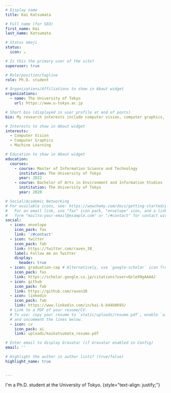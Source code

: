 ```yaml
---
# Display name
title: Kai Katsumata

# Full name (for SEO)
first_name: Kai
last_name: Katsumata

# Status emoji
status:
  icon: ☕️

# Is this the primary user of the site?
superuser: true

# Role/position/tagline
role: Ph.D. student

# Organizations/Affiliations to show in About widget
organizations:
  - name: The University of Tokyo
    url: https://www.u-tokyo.ac.jp

# Short bio (displayed in user profile at end of posts)
bio: My research interests include computer vision, computer graphics, machine learning, and generative AI.

# Interests to show in About widget
interests:
  - Computer Vision
  - Computer Graphics
  - Machine Learning

# Education to show in About widget
education:
  courses:
    - course: Master of Information Science and Technology
      institution: The University of Tokyo
      year: 2022
    - course: Bachelor of Arts in Environment and Information Studies
      institution: The University of Tokyo
      year: 2020

# Social/Academic Networking
# For available icons, see: https://wowchemy.com/docs/getting-started/page-builder/#icons
#   For an email link, use "fas" icon pack, "envelope" icon, and a link in the
#   form "mailto:your-email@example.com" or "/#contact" for contact widget.
social:
  - icon: envelope
    icon_pack: fas
    link: '/#contact'
  - icon: twitter
    icon_pack: fab
    link: https://twitter.com/raven_38_
    label: Follow me on Twitter
    display:
      header: true
  - icon: graduation-cap # Alternatively, use `google-scholar` icon from `ai` icon pack
    icon_pack: fas
    link: https://scholar.google.co.jp/citations?user=Qxle99gAAAAJ
  - icon: github
    icon_pack: fab
    link: https://github.com/raven38
  - icon: linkedin
    icon_pack: fab
    link: https://www.linkedin.com/in/kai-k-b44b0693/
  # Link to a PDF of your resume/CV.
  # To use: copy your resume to `static/uploads/resume.pdf`, enable `ai` icons in `params.yaml`,
  # and uncomment the lines below.
  - icon: cv
    icon_pack: ai
    link: uploads/kaikatsumata_resume.pdf

# Enter email to display Gravatar (if Gravatar enabled in Config)
email: ''

# Highlight the author in author lists? (true/false)
highlight_name: true


---
```


I'm a Ph.D. student at the University of Tokyo.
{style="text-align: justify;"}
